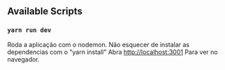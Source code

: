 ## Available Scripts

### `yarn run dev`

Roda a aplicação com o nodemon. Não esquecer de instalar as dependencias com o "yarn install"
Abra [http://localhost:3001](http://localhost:3001) Para ver no navegador.